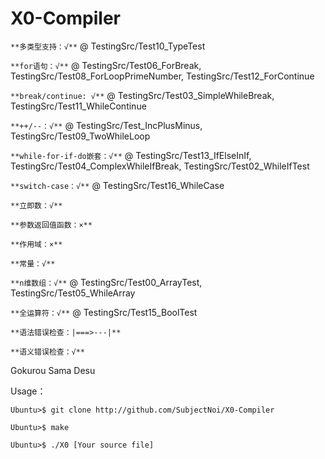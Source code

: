 # X0-Compiler

`**多类型支持：√**` @ TestingSrc/Test10_TypeTest

`**for语句：√**` @ TestingSrc/Test06_ForBreak, TestingSrc/Test08_ForLoopPrimeNumber, TestingSrc/Test12_ForContinue

`**break/continue: √**` @ TestingSrc/Test03_SimpleWhileBreak, TestingSrc/Test11_WhileContinue

`**++/--：√**` @ TestingSrc/Test_IncPlusMinus, TestingSrc/Test09_TwoWhileLoop

`**while-for-if-do嵌套：√**` @ TestingSrc/Test13_IfElseInIf, TestingSrc/Test04_ComplexWhileIfBreak, TestingSrc/Test02_WhileIfTest

`**switch-case：√**` @ TestingSrc/Test16_WhileCase

`**立即数：√**`

`**参数返回值函数：×**`

`**作用域：×**`

`**常量：√**`

`**n维数组：√**` @ TestingSrc/Test00_ArrayTest, TestingSrc/Test05_WhileArray

`**全运算符：√**` @ TestingSrc/Test15_BoolTest

`**语法错误检查：|===>---|**`

`**语义错误检查：√**`

Gokurou Sama Desu

Usage：

```
Ubuntu>$ git clone http://github.com/SubjectNoi/X0-Compiler
```
```
Ubuntu>$ make
```
```
Ubuntu>$ ./X0 [Your source file]
```
